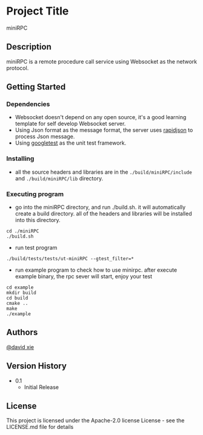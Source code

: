 # Project Title

miniRPC

## Description

miniRPC is a remote procedure call service using Websocket as the network protocol.


## Getting Started

### Dependencies

* Websocket doesn't depend on any open source, it's a good learning template for self develop Websocket server.
* Using Json format as the message format, the server uses [rapidjson](https://github.com/miloyip/rapidjson/)  to process Json message.
* Using [googletest](https://code.google.com/p/googletest/) as the unit test framework.

### Installing

* all the source headers and libraries are in the `./build/miniRPC/include` and `./build/miniRPC/lib` directory.

### Executing program

* go into the miniRPC directory, and run ./build.sh. it will automatically create a build directory.
  all of the headers and libraries will be installed into this directory.

```
cd ./miniRPC
./build.sh
```

* run test program
```
./build/tests/tests/ut-miniRPC --gtest_filter=*
```

* run example program to check how to use minirpc. after execute example binary, the rpc sever will start, enjoy your test
```
cd example
mkdir build
cd build
cmake ..
make
./example
```
## Authors

[@david xie](www.linkedin.com/in/wei-xie-make-possible)


## Version History
* 0.1
    * Initial Release

## License

This project is licensed under the Apache-2.0 license License - see the LICENSE.md file for details